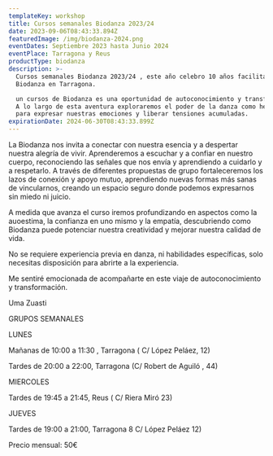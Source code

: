 ```yaml
---
templateKey: workshop
title: Cursos semanales Biodanza 2023/24
date: 2023-09-06T08:43:33.894Z
featuredImage: /img/biodanza-2024.png
eventDates: Septiembre 2023 hasta Junio 2024
eventPlace: Tarragona y Reus
productType: biodanza
description: >-
  Cursos semanales Biodanza 2023/24 , este año celebro 10 años facilitando
  Biodanza en Tarragona.

  un cursos de Biodanza es una oportunidad de autoconocimiento y transformación.
  A lo largo de esta aventura exploraremos el poder de la danza como herramienta
  para expresar nuestras emociones y liberar tensiones acumuladas.
expirationDate: 2024-06-30T08:43:33.899Z
---
```

La Biodanza nos invita a conectar con nuestra esencia y a despertar nuestra alegría de vivir. Aprenderemos a escuchar y a confiar en nuestro cuerpo, reconociendo las señales que nos envía y aprendiendo a cuidarlo y a respetarlo. A través de diferentes propuestas de grupo fortaleceremos los lazos de conexión y apoyo mutuo, aprendiendo nuevas formas más sanas de vincularnos, creando un espacio seguro donde podemos expresarnos sin miedo ni juicio.

A medida que avanza el curso iremos profundizando en aspectos como la auoestima, la confianza en uno mismo y la empatía, descubriendo como Biodanza puede potenciar nuestra creatividad y mejorar nuestra calidad de vida.

No se requiere experiencia previa en danza, ni habilidades específicas, solo necesitas disposición para abrirte a la experiencia.

Me sentiré emocionada de acompañarte en este viaje de autoconocimiento y transformación.

Uma Zuasti

GRUPOS SEMANALES

LUNES

Mañanas de 10:00 a 11:30 , Tarragona ( C/ López Peláez, 12)

Tardes de 20:00 a 22:00, Tarragona (C/ Robert de Aguiló , 44)

MIERCOLES

Tardes de 19:45 a 21:45, Reus ( C/ Riera Miró 23)

JUEVES

Tardes de 19:00 a 21:00, Tarragona 8 C/ López Peláez 12)

Precio mensual: 50€
